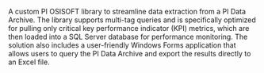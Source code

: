 A custom PI OSISOFT library to streamline data extraction from a PI Data Archive.
The library supports multi-tag queries and is specifically optimized for pulling only critical key performance indicator (KPI) metrics, which are then loaded into a SQL Server database for performance monitoring. 
The solution also includes a user-friendly Windows Forms application that allows users to query the PI Data Archive and export the results directly to an Excel file.

